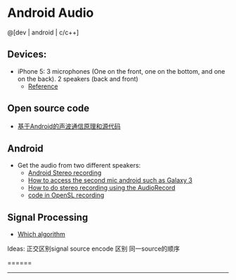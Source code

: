 Android Audio 
==============

@[dev | android | c/c++]

## Devices:

- iPhone 5: 3 microphones (One on the front, one on the bottom, and one on the back). 2 speakers (back and front)
	- [Reference](http://ipod.about.com/od/iPhone5SandiPhone5C/ss/Anatomy-Of-Iphone-5S.htm)

## Open source code
- [基于Android的声波通信原理和源代码](http://www.oschina.net/question/730666_129117)


## Android 
- Get the audio from two different speakers:
	- [Android Stereo recording](http://stackoverflow.com/questions/17982714/android-stereo-recording-exact-same-data-from-two-different-channels)
	- [How to access the second mic android such as Galaxy 3](http://stackoverflow.com/questions/15418267/how-to-access-the-second-mic-android-such-as-galaxy-3)
	- [How to do stereo recording using the AudioRecord](http://stackoverflow.com/questions/14627246/how-can-i-record-2-microphone-in-android-simultaneously)
	- [code in OpenSL recording](http://cabbage.googlecode.com/svn/trunk/JuceLibraryCode/modules/juce_audio_devices/native/juce_android_OpenSL.cpp)

## Signal Processing
- [Which algorithm](http://stackoverflow.com/questions/441438/which-algorithm-should-i-use-for-signal-sound-one-class-classification)

Ideas:
正交区别signal source
encode 区别 同一source的顺序




======




- - -


